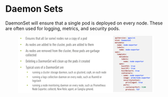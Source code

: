 # Daemon Sets

DaemonSet will ensure that a single pod is deployed on every node. These are often used for logging, metrics, and security pods.

<figure><img src="../../../../.gitbook/assets/DaemonSet.png" alt=""><figcaption></figcaption></figure>
